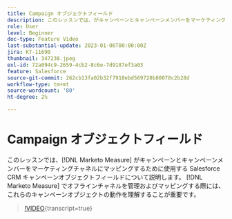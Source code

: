 ```yaml
---
title: Campaign オブジェクトフィールド
description: このレッスンでは、がキャンペーンとキャンペーンメンバーをマーケティングチャネルにマッピングする  [!DNL Marketo Measure]  めに使用する Salesforce CRM キャンペーンオブジェクトフィールドについて説明します。  [!DNL Marketo Measure] でオフラインチャネルを管理およびマッピングする際には、これらのキャンペーンオブジェクトの動作を理解することが重要です。
role: User
level: Beginner
doc-type: Feature Video
last-substantial-update: 2023-01-06T00:00:00Z
jira: KT-11690
thumbnail: 347238.jpeg
exl-id: 72a094c9-2659-4cb2-8c6e-7d9187ef3a03
feature: Salesforce
source-git-commit: 262cb13fa02b32f7918ebd569720b80078c2b28d
workflow-type: tm+mt
source-wordcount: '80'
ht-degree: 2%

---
```


# Campaign オブジェクトフィールド

このレッスンでは、[!DNL Marketo Measure] がキャンペーンとキャンペーンメンバーをマーケティングチャネルにマッピングするために使用する Salesforce CRM キャンペーンオブジェクトフィールドについて説明します。 [!DNL Marketo Measure] でオフラインチャネルを管理およびマッピングする際には、これらのキャンペーンオブジェクトの動作を理解することが重要です。

>[!VIDEO](https://video.tv.adobe.com/v/347238/?learn=on){transcript=true}

